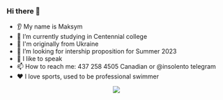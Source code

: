 ### Hi there 👋

* 👂 My name is Maksym
* 🔭 I’m currently studying in Centennial college
* 🌱 I'm originally from Ukraine
* 🤝 I’m looking for intership proposition for Summer 2023
* 💬 I like to speak 
* 📫 How to reach me: 437 258 4505 Canadian or @insolento telegram
* ❤️ I love sports, used to be professional swimmer

<p align="center">
  <img src="https://capsule-render.vercel.app/api?text=Hey Everyone!🕹️&animation=fadeIn&type=waving&color=gradient&height=100"/>
</p>
